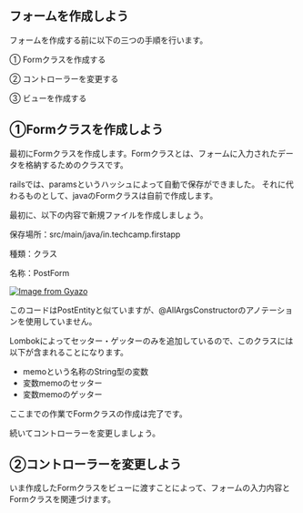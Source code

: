 ## フォームを作成しよう
フォームを作成する前に以下の三つの手順を行います。

① Formクラスを作成する


② コントローラーを変更する


③ ビューを作成する

## ①Formクラスを作成しよう
最初にFormクラスを作成します。Formクラスとは、フォームに入力されたデータを格納するためのクラスです。


railsでは、paramsというハッシュによって自動で保存ができました。
それに代わるものとして、javaのFormクラスは自前で作成します。


最初に、以下の内容で新規ファイルを作成しましょう。

保存場所：src/main/java/in.techcamp.firstapp


種類：クラス


名称：PostForm

[![Image from Gyazo](https://i.gyazo.com/d3223be686bd849b0328ca9081856a58.png)](https://gyazo.com/d3223be686bd849b0328ca9081856a58)



このコードはPostEntityと似ていますが、@AllArgsConstructorのアノテーションを使用していません。

Lombokによってセッター・ゲッターのみを追加しているので、このクラスには以下が含まれることになります。

- memoという名称のString型の変数
- 変数memoのセッター
- 変数memoのゲッター

ここまでの作業でFormクラスの作成は完了です。

続いてコントローラーを変更しましょう。

##  ②コントローラーを変更しよう
いま作成したFormクラスをビューに渡すことによって、フォームの入力内容とFormクラスを関連づけます。


